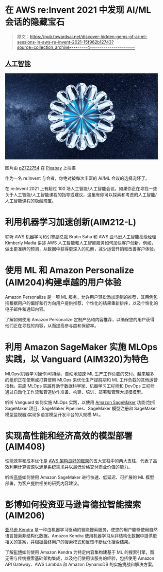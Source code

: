 # 在 AWS re:Invent 2021 中发现 AI/ML 会话的隐藏宝石

> 原文：<https://pub.towardsai.net/discover-hidden-gems-of-ai-ml-sessions-in-aws-re-invent-2021-15f962b12743?source=collection_archive---------4----------------------->

## [人工智能](https://towardsai.net/p/category/artificial-intelligence)

![](img/81b998114ffbe2b5016c14ba408ef895.png)

图片由 [p2722754](https://pixabay.com/users/p2722754-15334846/) 在 [Pixabay](https://pixabay.com/illustrations/diamonds-gems-bling-colorful-5163226/) 上拍摄

作为一名 re:Invent 与会者，你绝对被每次丰富的 AI/ML 会议的选择宠坏了。

在 re:Invent 2021 上有超过 100 场人工智能/人工智能会议。如果你正在寻找一些关于人工智能/人工智能课程的指导或建议，这里有你可以探索和考虑的人工智能/人工智能课程的隐藏瑰宝。

# 利用机器学习加速创新(AIM212-L)

聆听 AWS 机器学习和引擎副总裁 Bratin Saha 和 AWS 亚马逊人工智能高级经理 Kimberly Madia 讲述 AWS 人工智能和人工智能服务如何加快客户创新，例如，做出更准确的预测，从数据中获得更深入的见解，减少运营开销和改善客户体验。

# 使用 ML 和 Amazon Personalize (AIM204)构建卓越的用户体验

Amazon Personalize 是一项 ML 服务，允许用户轻松添加定制的推荐，其用例包括根据用户的偏好和行为向用户提供推荐，个性化的结果重新排序，以及个性化的电子邮件和通知内容。

了解如何使用 Amazon Personalize 定制产品和内容推荐，以确保您的用户获得他们正在寻找的内容，从而提高参与度和保留率。

# 利用 Amazon SageMaker 实施 MLOps 实践，以 Vanguard (AIM320)为特色

MLOps(机器学习操作)可持续、自动地加速 ML 生产工作负载的交付。越来越多的组织正在使用或打算使用 MLOps 来优化生产提前期和 ML 工作负载的其他运营指标。实施 MLOps 实践有助于数据科学家、机器学习工程师和 DevOps 工程师通过自动化工作流和管道协作准备、构建、培训、部署和管理大规模模型。

听听 Vanguard 如何实施 MLOps 实践，以使用 [Amazon SageMaker](https://aws.amazon.com/sagemaker/) 功能(包括 SageMaker 项目、SageMaker Pipelines、SageMaker 模型注册和 SageMaker 模型监视器)实现多语言模型开发平台的大规模 ML。

# 实现高性能和经济高效的模型部署(AIM408)

性能效率和成本优化是 [AWS 架构良好的框架](https://docs.aws.amazon.com/wellarchitected/latest/framework/welcome.html)的五大支柱中的两大支柱，代表了高效利用计算资源以满足系统需求并以最低价格交付商业价值的能力。

听听[高盛](https://www.goldmansachs.com/)如何使用 Amazon SageMaker 进行快速、低延迟、可扩展的 ML 模型部署，为客户提供相关的研究内容建议。

# 彭博如何投资亚马逊肯德拉智能搜索(AIM206)

[亚马逊 Kendra](https://aws.amazon.com/kendra/) 是一种由机器学习驱动的智能搜索服务，使您的用户能够使用自然语言搜索非结构化数据。Amazon Kendra 使用机器学习从非结构化数据中提供更相关的答案，并根据最终用户的搜索模式和反馈不断优化搜索结果。

了解[彭博](https://www.bloomberg.com/)如何使用 Amazon Kendra 为特定内容集构建基于 ML 的搜索引擎，而无需与传统搜索基础架构集成，以及他们使用该服务的经验，包括使用 Amazon API Gateway、AWS Lambda 和 Amazon DynamoDB 的实施挑战和解决方案。